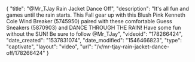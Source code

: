 {
    "title": "@Mr_TJay Rain Jacket Dance Off",
    "description": "It's all fun and games until the rain starts.  This Fall gear up with this Blush Pink Kenneth Cole Wind Breaker (5745950) paired with these comfortable Guess Sneakers (5870903) and DANCE THROUGH THE RAIN! Have some fun without the SUN! Be sure to follow @Mr_TJay",
    "videoid": "178266424",
    "date_created": "1537831074",
    "date_modified": "1546466823",
    "type": "captivate",
    "layout": "video",
    "url": "\/v\/mr-tjay-rain-jacket-dance-off\/178266424"
}